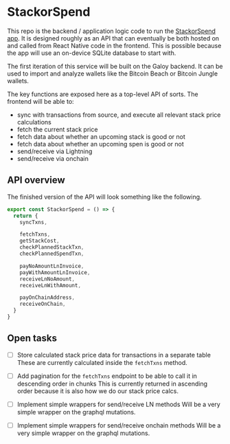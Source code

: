 # StackorSpend

This repo is the backend / application logic code to run the [StackorSpend app](https://stackorspend.com). It is designed roughly as an API that can eventually be both hosted on and called from React Native code in the frontend. This is possible because the app will use an on-device SQLite database to start with.

The first iteration of this service will be built on the Galoy backend. It can be used to import and analyze wallets like the Bitcoin Beach or Bitcoin Jungle wallets.

The key functions are exposed here as a top-level API of sorts. The frontend will be able to:

- sync with transactions from source, and execute all relevant stack price calculations
- fetch the current stack price
- fetch data about whether an upcoming stack is good or not
- fetch data about whether an upcoming spen is good or not
- send/receive via Lightning
- send/receive via onchain

## API overview

The finished version of the API will look something like the following.

```ts
export const StackorSpend = () => {
  return {
    syncTxns,

    fetchTxns,
    getStackCost,
    checkPlannedStackTxn,
    checkPlannedSpendTxn,

    payNoAmountLnInvoice,
    payWithAmountLnInvoice,
    receiveLnNoAmount,
    receiveLnWithAmount,

    payOnChainAddress,
    receiveOnChain,
  }
}
```

## Open tasks

- [ ] Store calculated stack price data for transactions in a separate table
      These are currently calculated inside the `fetchTxns` method.

- [ ] Add pagination for the `fetchTxns` endpoint to be able to call it in descending order in chunks
      This is currently returned in ascending order because it is also how we do our stack price calcs.

- [ ] Implement simple wrappers for send/receive LN methods
      Will be a very simple wrapper on the graphql mutations.

- [ ] Implement simple wrappers for send/receive onchain methods
      Will be a very simple wrapper on the graphql mutations.

